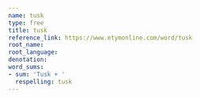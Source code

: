 ```yaml
---
name: tusk
type: free
title: tusk
reference_link: https://www.etymonline.com/word/tusk
root_name: 
root_language: 
denotation: 
word_sums:
- sum: 'Tusk + '
  respelling: tusk
---
```

